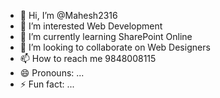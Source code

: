 - 👋 Hi, I’m @Mahesh2316
- 👀 I’m interested Web Development
- 🌱 I’m currently learning SharePoint Online
- 💞️ I’m looking to collaborate on Web Designers
- 📫 How to reach me 9848008115
- 😄 Pronouns: ...
- ⚡ Fun fact: ...

<!---
Mahesh2316/Mahesh2316 is a ✨ special ✨ repository because its `README.md` (this file) appears on your GitHub profile.
You can click the Preview link to take a look at your changes.
--->
